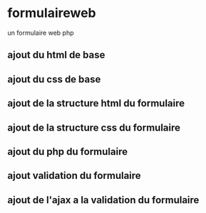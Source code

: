 # formulaireweb

un formulaire web php

## ajout du html de base

## ajout du css de base

## ajout de la structure html du formulaire

## ajout de la structure css du formulaire

## ajout du php du formulaire

## ajout validation du formulaire

## ajout de l'ajax a la validation du formulaire
